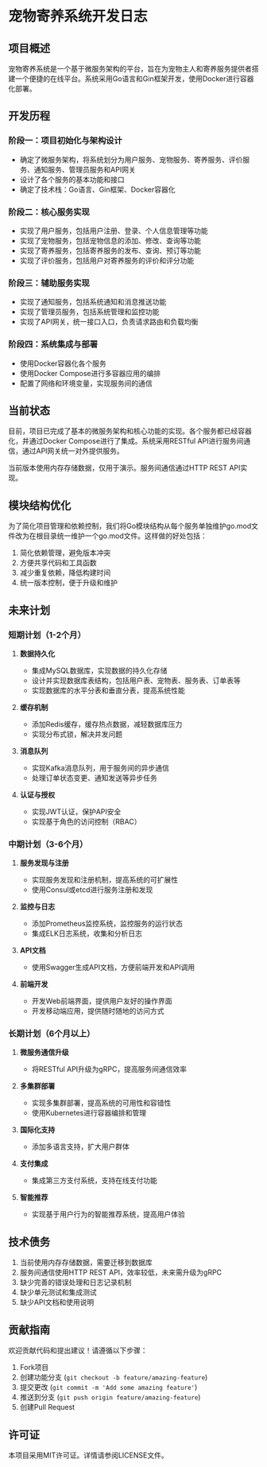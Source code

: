 # 宠物寄养系统开发日志

## 项目概述

宠物寄养系统是一个基于微服务架构的平台，旨在为宠物主人和寄养服务提供者搭建一个便捷的在线平台。系统采用Go语言和Gin框架开发，使用Docker进行容器化部署。

## 开发历程

### 阶段一：项目初始化与架构设计

- 确定了微服务架构，将系统划分为用户服务、宠物服务、寄养服务、评价服务、通知服务、管理员服务和API网关
- 设计了各个服务的基本功能和接口
- 确定了技术栈：Go语言、Gin框架、Docker容器化

### 阶段二：核心服务实现

- 实现了用户服务，包括用户注册、登录、个人信息管理等功能
- 实现了宠物服务，包括宠物信息的添加、修改、查询等功能
- 实现了寄养服务，包括寄养服务的发布、查询、预订等功能
- 实现了评价服务，包括用户对寄养服务的评价和评分功能

### 阶段三：辅助服务实现

- 实现了通知服务，包括系统通知和消息推送功能
- 实现了管理员服务，包括系统管理和监控功能
- 实现了API网关，统一接口入口，负责请求路由和负载均衡

### 阶段四：系统集成与部署

- 使用Docker容器化各个服务
- 使用Docker Compose进行多容器应用的编排
- 配置了网络和环境变量，实现服务间的通信

## 当前状态

目前，项目已完成了基本的微服务架构和核心功能的实现。各个服务都已经容器化，并通过Docker Compose进行了集成。系统采用RESTful API进行服务间通信，通过API网关统一对外提供服务。

当前版本使用内存存储数据，仅用于演示。服务间通信通过HTTP REST API实现。

## 模块结构优化

为了简化项目管理和依赖控制，我们将Go模块结构从每个服务单独维护go.mod文件改为在根目录统一维护一个go.mod文件。这样做的好处包括：

1. 简化依赖管理，避免版本冲突
2. 方便共享代码和工具函数
3. 减少重复依赖，降低构建时间
4. 统一版本控制，便于升级和维护

## 未来计划

### 短期计划（1-2个月）

1. **数据持久化**
   - 集成MySQL数据库，实现数据的持久化存储
   - 设计并实现数据库表结构，包括用户表、宠物表、服务表、订单表等
   - 实现数据库的水平分表和垂直分表，提高系统性能

2. **缓存机制**
   - 添加Redis缓存，缓存热点数据，减轻数据库压力
   - 实现分布式锁，解决并发问题

3. **消息队列**
   - 实现Kafka消息队列，用于服务间的异步通信
   - 处理订单状态变更、通知发送等异步任务

4. **认证与授权**
   - 实现JWT认证，保护API安全
   - 实现基于角色的访问控制（RBAC）

### 中期计划（3-6个月）

1. **服务发现与注册**
   - 实现服务发现和注册机制，提高系统的可扩展性
   - 使用Consul或etcd进行服务注册和发现

2. **监控与日志**
   - 添加Prometheus监控系统，监控服务的运行状态
   - 集成ELK日志系统，收集和分析日志

3. **API文档**
   - 使用Swagger生成API文档，方便前端开发和API调用

4. **前端开发**
   - 开发Web前端界面，提供用户友好的操作界面
   - 开发移动端应用，提供随时随地的访问方式

### 长期计划（6个月以上）

1. **微服务通信升级**
   - 将RESTful API升级为gRPC，提高服务间通信效率

2. **多集群部署**
   - 实现多集群部署，提高系统的可用性和容错性
   - 使用Kubernetes进行容器编排和管理

3. **国际化支持**
   - 添加多语言支持，扩大用户群体

4. **支付集成**
   - 集成第三方支付系统，支持在线支付功能

5. **智能推荐**
   - 实现基于用户行为的智能推荐系统，提高用户体验

## 技术债务

1. 当前使用内存存储数据，需要迁移到数据库
2. 服务间通信使用HTTP REST API，效率较低，未来需升级为gRPC
3. 缺少完善的错误处理和日志记录机制
4. 缺少单元测试和集成测试
5. 缺少API文档和使用说明

## 贡献指南

欢迎贡献代码和提出建议！请遵循以下步骤：

1. Fork项目
2. 创建功能分支 (`git checkout -b feature/amazing-feature`)
3. 提交更改 (`git commit -m 'Add some amazing feature'`)
4. 推送到分支 (`git push origin feature/amazing-feature`)
5. 创建Pull Request

## 许可证

本项目采用MIT许可证。详情请参阅LICENSE文件。